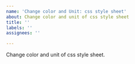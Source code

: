 ```yaml
---
name: 'Change color and Unit: css style sheet'
about: Change color and unit of css style sheet
title: ''
labels: ''
assignees: ''

---
```


Change color and unit of css style sheet.
